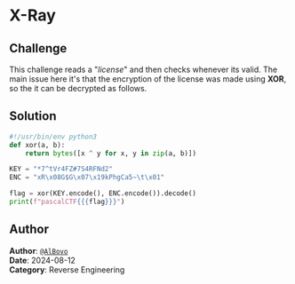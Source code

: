 # X-Ray
## Challenge
This challenge reads a "*license*" and then checks whenever its valid.
The main issue here it's that the encryption of the license was made using **XOR**, so the it can be decrypted as follows.

## Solution
```py
#!/usr/bin/env python3
def xor(a, b):
    return bytes([x ^ y for x, y in zip(a, b)])

KEY = "*7^tVr4FZ#7S4RFNd2"
ENC = "xR\x08G$G\x07\x19kPhgCa5~\t\x01"

flag = xor(KEY.encode(), ENC.encode()).decode()
print(f"pascalCTF{{{flag}}}")
```

## Author
**Author**: [`@AlBovo`](https://github.com/AlBovo/) <br>
**Date**: 2024-08-12 <br>
**Category**: Reverse Engineering